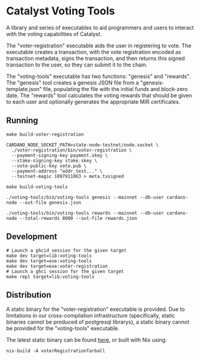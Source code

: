 # Catalyst Voting Tools

A library and series of executables to aid programmers and users to
interact with the voting capabilities of Catalyst.

The "voter-registration" executable aids the user in registering to
vote. The executable creates a transaction, with the vote registration
encoded as transaction metadata, signs the transaction, and then
returns this signed transaction to the user, so they can submit it to
the chain.

The "voting-tools" executable has two functions: "genesis" and
"rewards". The "genesis" tool creates a genesis JSON file from a
"genesis-template.json" file, populating the file with the initial
funds and block-zero date. The "rewards" tool calculates the voting
rewards that should be given to each user and optionally generates the
appropriate MIR certificates.

## Running

```
make build-voter-registration

CARDANO_NODE_SOCKET_PATH=state-node-testnet/node.socket \
  ./voter-registration/bin/voter-registration \
  --payment-signing-key payment.skey \
  --stake-signing-key stake.skey \
  --vote-public-key vote.pub \
  --payment-address "addr_test..." \
  --testnet-magic 1097911063 > meta.txsigned

make build-voting-tools
  
./voting-tools/bin/voting-tools genesis --mainnet --db-user cardano-node --out-file genesis.json

./voting-tools/bin/voting-tools rewards --mainnet --db-user cardano-node --total-rewards 8000 --out-file rewards.json

```

## Development

```
# Launch a ghcid session for the given target
make dev target=lib:voting-tools
make dev target=exe:voting-tools
make dev target=exe:voter-registration
# Launch a ghci session for the given target
make repl target=lib:voting-tools
```

## Distribution

A static binary for the "voter-registration" executable is provided.
Due to limitations in our cross-compilation infrastructure
(specifically, static binaries cannot be produced of postgresql
librarys), a static binary cannot be provided for the "voting-tools"
executable.

The latest static binary can be found
[here](https://hydra.iohk.io/job/Cardano/voting-tools/native.voterRegistrationTarball.x86_64-linux/latest/download/1/voter-registration.tar.gz),
or built with Nix using:

```
nix-build -A voterRegistrationTarball
```
